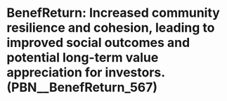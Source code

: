 # BenefReturn: __Increased community resilience and cohesion, leading to improved social outcomes and potential long-term value appreciation for investors.__ (PBN__BenefReturn_567)

